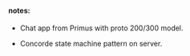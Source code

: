 

#### notes:


- Chat app from Primus with proto 200/300 model.

- Concorde state machine pattern on server.

